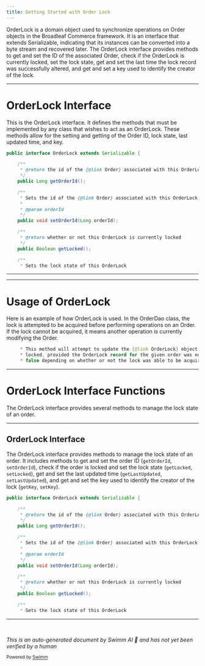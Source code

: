 ```yaml
---
title: Getting Started with Order Lock
---
```

OrderLock is a domain object used to synchronize operations on Order objects in the Broadleaf Commerce framework. It is an interface that extends Serializable, indicating that its instances can be converted into a byte stream and recovered later. The OrderLock interface provides methods to get and set the ID of the associated Order, check if the OrderLock is currently locked, set the lock state, get and set the last time the lock record was successfully altered, and get and set a key used to identify the creator of the lock.

<SwmSnippet path="/core/broadleaf-framework/src/main/java/org/broadleafcommerce/core/order/domain/OrderLock.java" line="27">

---

# OrderLock Interface

This is the OrderLock interface. It defines the methods that must be implemented by any class that wishes to act as an OrderLock. These methods allow for the setting and getting of the Order ID, lock state, last updated time, and key.

```java
public interface OrderLock extends Serializable {

    /**
     * @return the id of the {@link Order} associated with this OrderLock
     */
    public Long getOrderId();

    /**
     * Sets the id of the {@link Order} associated with this OrderLock
     * 
     * @param orderId
     */
    public void setOrderId(Long orderId);

    /**
     * @return whether or not this OrderLock is currently locked
     */
    public Boolean getLocked();

    /**
     * Sets the lock state of this OrderLock
```

---

</SwmSnippet>

<SwmSnippet path="/core/broadleaf-framework/src/main/java/org/broadleafcommerce/core/order/dao/OrderDao.java" line="92">

---

# Usage of OrderLock

Here is an example of how OrderLock is used. In the OrderDao class, the lock is attempted to be acquired before performing operations on an Order. If the lock cannot be acquired, it means another operation is currently modifying the Order.

```java
     * This method will attempt to update the {@link OrderLock} object table for the given order to mark it as
     * locked, provided the OrderLock record for the given order was not already locked. It will return true or
     * false depending on whether or not the lock was able to be acquired.
```

---

</SwmSnippet>

# OrderLock Interface Functions

The OrderLock interface provides several methods to manage the lock state of an order.

<SwmSnippet path="/core/broadleaf-framework/src/main/java/org/broadleafcommerce/core/order/domain/OrderLock.java" line="27">

---

## OrderLock Interface

The OrderLock interface provides methods to manage the lock state of an order. It includes methods to get and set the order ID (`getOrderId`, `setOrderId`), check if the order is locked and set the lock state (`getLocked`, `setLocked`), get and set the last updated time (`getLastUpdated`, `setLastUpdated`), and get and set the key used to identify the creator of the lock (`getKey`, `setKey`).

```java
public interface OrderLock extends Serializable {

    /**
     * @return the id of the {@link Order} associated with this OrderLock
     */
    public Long getOrderId();

    /**
     * Sets the id of the {@link Order} associated with this OrderLock
     * 
     * @param orderId
     */
    public void setOrderId(Long orderId);

    /**
     * @return whether or not this OrderLock is currently locked
     */
    public Boolean getLocked();

    /**
     * Sets the lock state of this OrderLock
```

---

</SwmSnippet>

&nbsp;

*This is an auto-generated document by Swimm AI 🌊 and has not yet been verified by a human*

<SwmMeta version="3.0.0" repo-id="Z2l0aHViJTNBJTNBQnJvYWRsZWFmQ29tbWVyY2UtZGVtbyUzQSUzQWdpbGFkbmF2b3Q=" repo-name="BroadleafCommerce-demo" doc-type="overview"><sup>Powered by [Swimm](/)</sup></SwmMeta>
